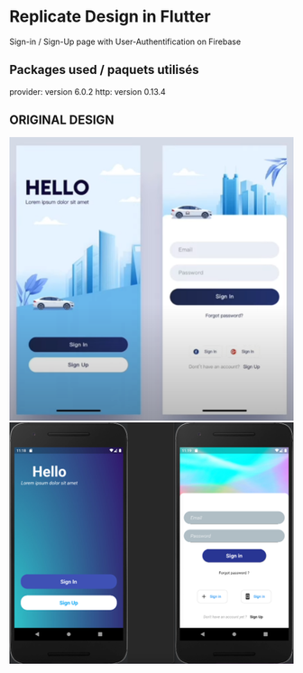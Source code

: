 # Replicate Design in Flutter

Sign-in / Sign-Up page with User-Authentification on Firebase

## Packages used / paquets utilisés 

provider: version 6.0.2
http: version 0.13.4


## ORIGINAL DESIGN

![original.png](/images/original.png) 
![cap1.png](/images/cap1.png)




